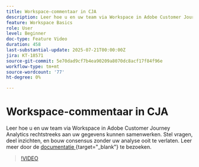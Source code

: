 ```yaml
---
title: Workspace-commentaar in CJA
description: Leer hoe u en uw team via Workspace in Adobe Customer Journey Analytics rechtstreeks aan uw gegevens kunnen samenwerken. Stel vragen, deel inzichten, en bouw consensus zonder uw analyse ooit te verlaten.
feature: Workspace Basics
role: User
level: Beginner
doc-type: Feature Video
duration: 458
last-substantial-update: 2025-07-21T00:00:00Z
jira: KT-18571
source-git-commit: 5e70dad9cf7b4ea90209a8070dc8acf17f84f96e
workflow-type: tm+mt
source-wordcount: '77'
ht-degree: 0%

---
```



# Workspace-commentaar in CJA

Leer hoe u en uw team via Workspace in Adobe Customer Journey Analytics rechtstreeks aan uw gegevens kunnen samenwerken. Stel vragen, deel inzichten, en bouw consensus zonder uw analyse ooit te verlaten. Leer meer door de [ documentatie ](https://experienceleague.adobe.com/nl/docs/analytics-platform/using/cja-workspace/build-workspace-project/comment-projects){target="_blank"} te bezoeken.

>[!VIDEO](https://video.tv.adobe.com/v/3469446/?learn=on&enablevpops)
